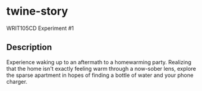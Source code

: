 # twine-story
WRIT105CD Experiment #1
## Description
Experience waking up to an aftermath to a homewarming party. Realizing that the home isn't exactly feeling warm through a now-sober lens, explore the sparse apartment in hopes of finding a bottle of water and your phone charger.
